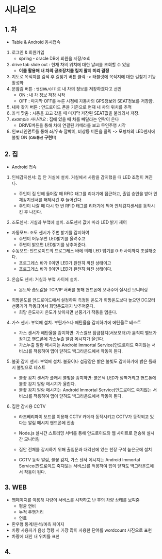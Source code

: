 # 시나리오

## 1. 차

- Table & Android 동시접속



1. 로그인 & 회원가입
   - spring - oracle DB에 회원을 저장/조회
2. drive tab slide out : 현재 차의 위치에 대한 날씨를 조회할 수 있음
   - **이를 활용해 내 차의 공조장치를 킬지 말지 미리 결정**
3. 지도로 목적지를 검색 후 길찾기 버튼 클릭 -> 태블릿에 목적지에 대한 길찾기 기능 활성화
4. 문잠김 버튼 : `엔진ON/OFF` 로 내 차의 정보를 저장하겠다고 선언
   - ON : 내 차 정보 저장 시작
   - OFF : 마지막 OFF를 누른 시점에 자동차의 GPS정보와 SEAT정보를 저장함.
5. 내차 찾기 버튼 : 안드로이드 폰을 기준으로 현재 내 차의 위치를 추적
6. 좌석 맞춤 : 시동을 끄고 갔을 때 마지막 저장된 SEAT값을 불러와서 저장.
7. *example 시나리오* : 집에 있을 때 차를 빼달라는 연락이 온다 
   - DRIVE버튼을 통해 차에 연결된 카메라를 보고 무인주행 시작
8. 인포테인먼트를 통해 좌/우측 깜빡이, 비상등 버튼을 클릭 -> 모형차의 LED센서에 불빛 ON (**`CAN통신` 구현!!**)



## 2. 집

* Android 접속

1. 인체감지센서: 집 안 거실에 설치. 거실에서 사람을 감지했을 때 LED 조명이 켜진다.
   * 주인이 집 안에 들어갈 때 RFID 태그를 리더기에 접근하고, 출입 승인을 받아 인체감지센서를 해제시킨 후 들어간다.
   * 주인이 나갈 때 다시 한 번  RFID 태그를 리더기에 찍어 인체감지센서를 동작시킨 후 나간다.

2. 조도센서: 거실과 부엌에 설치.  조도센서 값에 따라 LED 밝기 제어 

* 자동모드: 조도 센서가 주변 밝기를 감지하여
  * 주변이 어두우면 LED밝기를 올려주고
  * 주변이 밝으면 LED밝기를 낮추어준다.
* 수동모드: 안드로이드의 프로그레스 바에 의해 LED 밝기를 0-9 사이까지 조절해준다.
  * 프로그레스 바가 0이면 LED가 완전히 꺼진 상태이고
  * 프로그레스 바가 9이면 LED가 완전히 켜진 상태이다.

3. 온습도 센서: 거실과 부엌 사이에 설치.

   * 온도와 습도값을 TCP/IP 서버를 통해  핸드폰에 보내주어 실시간 모니터링

* 희망온도를 안드로이드에서 설정하여 측정된 온도가 희망온도보다 높으면 DC모터 선풍기가 작동되어서 희망온도까지 낮추어준다.
  * 희망 온도까지 온도가 낮아지면 선풍기가 작동을 멈춘다.

4. 가스 센서: 부엌에 설치. 부탄가스나 에탄올을 감지하기에 에탄올로 테스트

   * 가스 센서가 에탄올을 감지하면: 가스벨브 잠금잠치(서보모터)가 움직여 벨브가 잠기고 핸드폰에 가스누출 알람 메시지가 울린다.

   - 가스누출 알람 메시지는 Android Immortal Service(안드로이드 죽지않는 서비스)를 적용하여 앱이 닫혀도 백그라운드에서 작동이 된다. 

5. 불꽃 감지 센서: 부엌에 설치. 불꽃이나 섬광같은 밝은 불빛도 감지하기에 밝은 플래시 불빛으로 테스트 

   * 불꽃 감지 센서가 플래시 불빛을 감지하면: 붉은색 LED가 깜빡거리고 핸드폰에 불꽃 감지 알람 메시지가 울린다.
   * 불꽃 감지 알람 메시지는 Android Immortal Service(안드로이드 죽지않는 서비스)를 적용하여 앱이 닫혀도 백그라운드에서 작동이 된다.

6. 집안 감시용 CCTV

   * 라즈베리파이 보드를 이용해 CCTV 카메라 동작시키고 CCTV가 동작되고 있다는 알림 메시지 핸드폰에 전송
   * Node.js 실시간 스트리밍 서버를 통해 안드로이드와 웹 사이트로 전송해 실시간 모니터링
   * 집안 전체를 감시하기 위해 출입문과 대각선에 있는 천장 구석 높은곳에 설치

   * CCTV 동작 알림, 불꽃 감지, 가스 센서 메시지는 Android Immortal Service(안드로이드 죽지않는 서비스)를 적용하여 앱이 닫혀도 백그라운드에서 작동이 된다. 

## 3. WEB

- 웹페이지를 이용해 차량이 서비스를 시작하고 난 후의 차량 상태를 보여줌
  - 평균 연비
  - 누적 주행거리
  - 연료 
- 환우형 통계/분석/예측 페이지
- 차량 사용자가 음성 명령 시 가장 많이 사용한 단어를 wordcount 사진으로 표현
- 차량에 대한 내 위치를 표현

## 4. 

